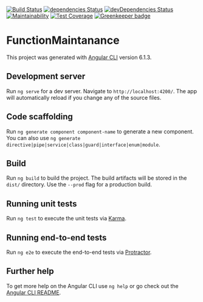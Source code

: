 [![Build Status](https://travis-ci.org/hisptz/function-maintenance.svg?branch=master)](https://travis-ci.org/hisptz/function-maintenance)
[![dependencies Status](https://david-dm.org/hisptz/function-maintenance/status.svg)](https://david-dm.org/hisptz/function-maintenance)
[![devDependencies Status](https://david-dm.org/hisptz/function-maintenance/dev-status.svg)](https://david-dm.org/hisptz/function-maintenance?type=dev)
[![Maintainability](https://api.codeclimate.com/v1/badges/f5b789b5cba45f0edd78/maintainability)](https://codeclimate.com/github/hisptz/function-maintenance/maintainability)
[![Test Coverage](https://api.codeclimate.com/v1/badges/f5b789b5cba45f0edd78/test_coverage)](https://codeclimate.com/github/hisptz/function-maintenance/test_coverage) [![Greenkeeper badge](https://badges.greenkeeper.io/interactive-apps/function-maintenance.svg)](https://greenkeeper.io/)

# FunctionMaintanance

This project was generated with [Angular CLI](https://github.com/angular/angular-cli) version 6.1.3.

## Development server

Run `ng serve` for a dev server. Navigate to `http://localhost:4200/`. The app will automatically reload if you change any of the source files.

## Code scaffolding

Run `ng generate component component-name` to generate a new component. You can also use `ng generate directive|pipe|service|class|guard|interface|enum|module`.

## Build

Run `ng build` to build the project. The build artifacts will be stored in the `dist/` directory. Use the `--prod` flag for a production build.

## Running unit tests

Run `ng test` to execute the unit tests via [Karma](https://karma-runner.github.io).

## Running end-to-end tests

Run `ng e2e` to execute the end-to-end tests via [Protractor](http://www.protractortest.org/).

## Further help

To get more help on the Angular CLI use `ng help` or go check out the [Angular CLI README](https://github.com/angular/angular-cli/blob/master/README.md).

